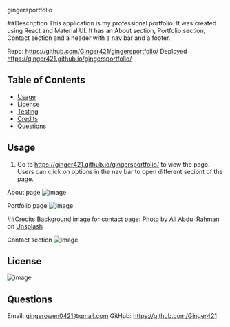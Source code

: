 gingersportfolio

##Description
This application is my professional portfolio. It was created using React and Material UI. It has an About section, Portfolio section, Contact section  and a header with a nav bar and a footer.

Repo: https://github.com/Ginger421/gingersportfolio/
Deployed https://ginger421.github.io/gingersportfolio/ 

## Table of Contents
* [Usage](#usage)
* [License](#License)
* [Testing](#testing)
* [Credits](#Credits)
* [Questions](#questions)

## Usage
1. Go to https://ginger421.github.io/gingersportfolio/ to view the page. Users can click on options in the nav bar to open different seciont of the page.

About page
![image](https://user-images.githubusercontent.com/101539821/222552747-e6dcf30b-b228-43d7-bb36-9f3eaaa9ffd3.png)


Portfolio page
![image](https://user-images.githubusercontent.com/101539821/222552939-3462097f-7f78-41b7-aa07-4401c670551d.png)

##Credits
Background image for contact page: Photo by <a href="https://unsplash.com/@_actually_?utm_source=unsplash&utm_medium=referral&utm_content=creditCopyText">Ali Abdul Rahman</a> on <a href="https://unsplash.com/@ginger421/likes?utm_source=unsplash&utm_medium=referral&utm_content=creditCopyText">Unsplash</a>
  


Contact section
![image](https://user-images.githubusercontent.com/101539821/222553219-f8cc4744-927d-4eeb-b7c8-3b3f3e63a468.png)


## License
![image](https://user-images.githubusercontent.com/101539821/195421205-75d9058a-9528-4224-8a53-491b47f330e9.png)


## Questions
Email: gingerowen0421@gmail.com
GitHub: https://github.com/Ginger421
